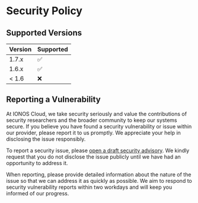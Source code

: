 # Security Policy

## Supported Versions

| Version | Supported          |
| ------- | ------------------ |
| 1.7.x   | :white_check_mark: |
| 1.6.x   | :white_check_mark: |
| < 1.6   | :x:                |

## Reporting a Vulnerability

At IONOS Cloud, we take security seriously and value the contributions of security researchers and the broader community
to keep our systems secure. If you believe you have found a security vulnerability or issue within our provider, please
report it to us promptly. We appreciate your help in disclosing the issue responsibly.

To report a security issue, please [open a draft security
advisory](https://github.com/ionos-cloud/ionoscloud-blockstorage-csi-driver/security/advisories/new). We kindly request
that you do not disclose the issue publicly until we have had an opportunity to address it.

When reporting, please provide detailed information about the nature of the issue so that we can address it as quickly
as possible. We aim to respond to security vulnerability reports within two workdays and will keep you informed of our
progress.

